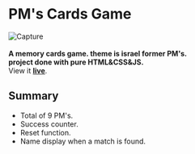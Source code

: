# PM's Cards Game  
![Capture](https://i.ibb.co/rkHT4N3/memory-pms-game.png)
<br/><br/>
<b>A memory cards game. theme is israel former PM's.
<br/>
project done with pure HTML&CSS&JS.</b>  
View it <b><a href="https://shaicoyg.github.io/PMs-Cards-Game/
">live</a></b>.

<h2>Summary</h2>  




- Total of 9 PM's.
- Success counter.
- Reset function.
- Name display when a match is found.

